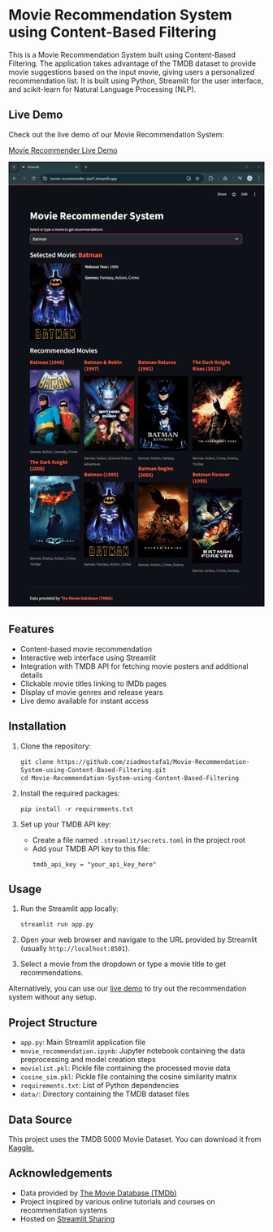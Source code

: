 # Movie Recommendation System using Content-Based Filtering

This is a Movie Recommendation System built using Content-Based Filtering. The application takes advantage of the TMDB dataset to provide movie suggestions based on the input movie, giving users a personalized recommendation list. It is built using Python, Streamlit for the user interface, and scikit-learn for Natural Language Processing (NLP).


## Live Demo

Check out the live demo of our Movie Recommendation System:

[Movie Recommender Live Demo](https://movie-recommender-ziad1.streamlit.app/)

![Movie Recommender Demo](demo_screenshot.png)

## Features

- Content-based movie recommendation
- Interactive web interface using Streamlit
- Integration with TMDB API for fetching movie posters and additional details
- Clickable movie titles linking to IMDb pages
- Display of movie genres and release years
- Live demo available for instant access

## Installation

1. Clone the repository:
   ```
   git clone https://github.com/ziadmostafa1/Movie-Recommendation-System-using-Content-Based-Filtering.git
   cd Movie-Recommendation-System-using-Content-Based-Filtering
   ```

2. Install the required packages:
   ```
   pip install -r requirements.txt
   ```

3. Set up your TMDB API key:
   - Create a file named `.streamlit/secrets.toml` in the project root
   - Add your TMDB API key to this file:
     ```
     tmdb_api_key = "your_api_key_here"
     ```

## Usage

1. Run the Streamlit app locally:
   ```
   streamlit run app.py
   ```

2. Open your web browser and navigate to the URL provided by Streamlit (usually `http://localhost:8501`).

3. Select a movie from the dropdown or type a movie title to get recommendations.

Alternatively, you can use our [live demo](https://movie-recommender-ziad1.streamlit.app/) to try out the recommendation system without any setup.

## Project Structure

- `app.py`: Main Streamlit application file
- `movie_recommendation.ipynb`: Jupyter notebook containing the data preprocessing and model creation steps
- `movielist.pkl`: Pickle file containing the processed movie data
- `cosine_sim.pkl`: Pickle file containing the cosine similarity matrix
- `requirements.txt`: List of Python dependencies
- `data/`: Directory containing the TMDB dataset files

## Data Source

This project uses the TMDB 5000 Movie Dataset. You can download it from [Kaggle.](https://www.kaggle.com/tmdb/tmdb-movie-metadata)


## Acknowledgements

- Data provided by [The Movie Database (TMDb)](https://www.themoviedb.org)
- Project inspired by various online tutorials and courses on recommendation systems
- Hosted on [Streamlit Sharing](https://streamlit.io/sharing)